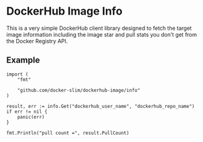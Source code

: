 # DockerHub Image Info

This is a very simple DockerHub client library designed to fetch the target image information including the image star and pull stats you don't get from the Docker Registry API.

## Example

```
import (
	"fmt"

	"github.com/docker-slim/dockerhub-image/info"
)
```

```
result, err := info.Get("dockerhub_user_name", "dockerhub_repo_name")
if err != nil {
	panic(err)
}

fmt.Println("pull count =", result.PullCount)
```
